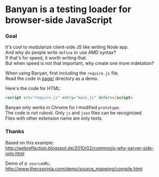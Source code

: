 
# Banyan is a testing loader for browser-side JavaScript

### Goal

It's cool to modularize client-side JS like writing Node app.  
And why do people write `define` or use AMD syntax?  
If that's for speed, it worth writing that.  
But when speed is not that important, why create one more indetation?  

When using Banyan, first including the `require.js` file.  
Read the code in [page/][page] directory as a demo.  

[page]: https://github.com/jiyinyiyong/banyan/tree/gh-pages/page

Here's the code for HTML:  

```html
<script src="require.js" entry="main.js" defer></script>
```

Banyan only works in Chrome for I modified `prototype`.  
The code is not rubost. Only `js` and `json` files can be recoginized.  
Files with other extension name are only texts.  

### Thanks

Based on this example:  
http://webreflection.blogspot.de/2010/02/commonjs-why-server-side-only.html  

Demo of `@ sourceURL`:  
http://www.thecssninja.com/demo/source_mapping/compile.html  